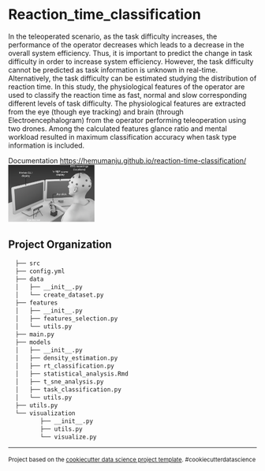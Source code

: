 Reaction_time_classification
==============================

In the teleoperated scenario, as the task difficulty increases, the performance of the operator decreases which leads to a decrease in the overall system efficiency. Thus, it is important to predict the change in task difficulty in order to increase system efficiency. However, the task difficulty cannot be predicted as task information is unknown in real-time. Alternatively, the task difficulty can be estimated studying the distribution of reaction time. In this study, the physiological features of the operator are used to classify the reaction time as fast, normal and slow corresponding different levels of task difficulty. The physiological features are extracted from the eye (though eye tracking) and brain (through Electroencephalogram) from the operator performing teleoperation using two drones. Among the calculated features glance ratio and mental workload resulted in maximum classification accuracy when task type information is included.

Documentation <https://hemumanju.github.io/reaction-time-classification/>
<img  align="..." src="/docs/tele_opreration_setup.png" alt="reaction_time" width="175"/>


Project Organization
------------

      ├── src
      ├── config.yml
      ├── data
      │   ├── __init__.py
      │   └── create_dataset.py
      ├── features
      │   ├── __init__.py
      │   ├── features_selection.py
      │   └── utils.py
      ├── main.py
      ├── models
      │   ├── __init__.py
      │   ├── density_estimation.py
      │   ├── rt_classification.py
      │   ├── statistical_analysis.Rmd
      │   ├── t_sne_analysis.py
      │   ├── task_classification.py
      │   └── utils.py
      ├── utils.py
      └── visualization
             ├── __init__.py
             ├── utils.py
             └── visualize.py

------------
<p><small>Project based on the <a target="_blank" href="https://drivendata.github.io/cookiecutter-data-science/">cookiecutter data science project template</a>. #cookiecutterdatascience</small></p>
